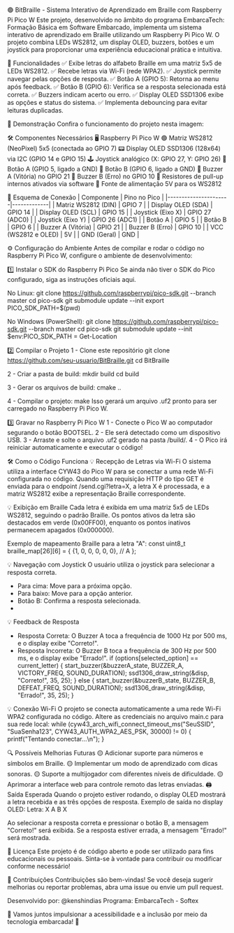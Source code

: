 🟢 BitBraille - Sistema Interativo de Aprendizado em Braille com Raspberry Pi Pico W
Este projeto, desenvolvido no âmbito do programa EmbarcaTech: Formação Básica em Software Embarcado, implementa um sistema interativo de aprendizado em Braille utilizando um Raspberry Pi Pico W. O projeto combina LEDs WS2812, um display OLED, buzzers, botões e um joystick para proporcionar uma experiência educacional prática e intuitiva.

📌 Funcionalidades
✅ Exibe letras do alfabeto Braille em uma matriz 5x5 de LEDs WS2812.
✅ Recebe letras via Wi-Fi (rede WPA2).
✅ Joystick permite navegar pelas opções de resposta.
✅ Botão A (GPIO 5): Retorna ao menu após feedback.
✅ Botão B (GPIO 6): Verifica se a resposta selecionada está correta.
✅ Buzzers indicam acerto ou erro.
✅ Display OLED SSD1306 exibe as opções e status do sistema.
✅ Implementa debouncing para evitar leituras duplicadas.

🎥 Demonstração
Confira o funcionamento do projeto nesta imagem:


🛠 Componentes Necessários
🖥 Raspberry Pi Pico W
🟢 Matriz WS2812 (NeoPixel) 5x5 (conectada ao GPIO 7)
📟 Display OLED SSD1306 (128x64) via I2C (GPIO 14 e GPIO 15)
🕹 Joystick analógico (X: GPIO 27, Y: GPIO 26)
🔘 Botão A (GPIO 5, ligado a GND)
🔘 Botão B (GPIO 6, ligado a GND)
🎵 Buzzer A (Vitória) no GPIO 21
🎵 Buzzer B (Erro) no GPIO 10
📏 Resistores de pull-up internos ativados via software
🔌 Fonte de alimentação 5V para os WS2812


🔌 Esquema de Conexão
| Componente           | Pino no Pico |
|----------------------|-------------|
| Matriz WS2812 (DIN)  | GPIO 7      |
| Display OLED (SDA)   | GPIO 14     |
| Display OLED (SCL)   | GPIO 15     |
| Joystick (Eixo X)    | GPIO 27 (ADC0) |
| Joystick (Eixo Y)    | GPIO 26 (ADC1) |
| Botão A              | GPIO 5      |
| Botão B              | GPIO 6      |
| Buzzer A (Vitória)   | GPIO 21     |
| Buzzer B (Erro)      | GPIO 10     |
| VCC (WS2812 e OLED)  | 5V          |
| GND (Geral)          | GND         |

⚙ Configuração do Ambiente
Antes de compilar e rodar o código no Raspberry Pi Pico W, configure o ambiente de desenvolvimento:

1️⃣ Instalar o SDK do Raspberry Pi Pico
Se ainda não tiver o SDK do Pico configurado, siga as instruções oficiais aqui.

No Linux:
git clone https://github.com/raspberrypi/pico-sdk.git --branch master
cd pico-sdk
git submodule update --init
export PICO_SDK_PATH=$(pwd)

No Windows (PowerShell):
git clone https://github.com/raspberrypi/pico-sdk.git --branch master
cd pico-sdk
git submodule update --init
$env:PICO_SDK_PATH = Get-Location

2️⃣ Compilar o Projeto
1 - Clone este repositório
git clone https://github.com/seu-usuario/BitBraille.git
cd BitBraille

2 - Criar a pasta de build:
mkdir build
cd build

3 - Gerar os arquivos de build:
cmake ..

4 - Compilar o projeto:
make
Isso gerará um arquivo .uf2 pronto para ser carregado no Raspberry Pi Pico W.

3️⃣ Gravar no Raspberry Pi Pico W
1 - Conecte o Pico W ao computador segurando o botão BOOTSEL.
2 - Ele será detectado como um dispositivo USB.
3 - Arraste e solte o arquivo .uf2 gerado na pasta /build/.
4 - O Pico irá reiniciar automaticamente e executar o código!

🛠 Como o Código Funciona
💡 Recepção de Letras via Wi-Fi
O sistema utiliza a interface CYW43 do Pico W para se conectar a uma rede Wi-Fi configurada no código.
Quando uma requisição HTTP do tipo GET é enviada para o endpoint /send.cgi?letra=X, a letra X é processada, e a matriz WS2812 exibe a representação Braille correspondente.

💡 Exibição em Braille
Cada letra é exibida em uma matriz 5x5 de LEDs WS2812, seguindo o padrão Braille.
Os pontos ativos da letra são destacados em verde (0x00FF00), enquanto os pontos inativos permanecem apagados (0x000000).

Exemplo de mapeamento Braille para a letra "A":
const uint8_t braille_map[26][6] = {
    {1, 0, 0, 0, 0, 0}, // A
};

💡 Navegação com Joystick
O usuário utiliza o joystick para selecionar a resposta correta.
- Para cima: Move para a próxima opção.
- Para baixo: Move para a opção anterior.
- Botão B: Confirma a resposta selecionada.
- 
💡 Feedback de Resposta
- Resposta Correta: O Buzzer A toca a frequência de 1000 Hz por 500 ms, e o display exibe "Correto!".
- Resposta Incorreta: O Buzzer B toca a frequência de 300 Hz por 500 ms, e o display exibe "Errado!".
if (options[selected_option] == current_letter) {
    start_buzzer(&buzzerA_state, BUZZER_A, VICTORY_FREQ, SOUND_DURATION);
    ssd1306_draw_string(&disp, "Correto!", 35, 25);
} else {
    start_buzzer(&buzzerB_state, BUZZER_B, DEFEAT_FREQ, SOUND_DURATION);
    ssd1306_draw_string(&disp, "Errado!", 35, 25);
}

💡 Conexão Wi-Fi
O projeto se conecta automaticamente a uma rede Wi-Fi WPA2 configurada no código.
Altere as credenciais no arquivo main.c para sua rede local:
while (cyw43_arch_wifi_connect_timeout_ms("SeuSSID", "SuaSenha123", CYW43_AUTH_WPA2_AES_PSK, 30000) != 0) {
    printf("Tentando conectar...\n");
}

🔍 Possíveis Melhorias Futuras
🟡 Adicionar suporte para números e símbolos em Braille.
🟡 Implementar um modo de aprendizado com dicas sonoras.
🟡 Suporte a multijogador com diferentes níveis de dificuldade.
🟡 Aprimorar a interface web para controle remoto das letras enviadas.
🖨 Saída Esperada
Quando o projeto estiver rodando, o display OLED mostrará a letra recebida e as três opções de resposta.
Exemplo de saída no display OLED:
Letra: X
  A
  B
  X

Ao selecionar a resposta correta e pressionar o botão B, a mensagem "Correto!" será exibida.
Se a resposta estiver errada, a mensagem "Errado!" será mostrada.

📜 Licença
Este projeto é de código aberto e pode ser utilizado para fins educacionais ou pessoais.
Sinta-se à vontade para contribuir ou modificar conforme necessário!

🤝 Contribuições
Contribuições são bem-vindas! Se você deseja sugerir melhorias ou reportar problemas, abra uma issue ou envie um pull request.

Desenvolvido por: @kenshindias
Programa: EmbarcaTech - Softex


🚀 Vamos juntos impulsionar a acessibilidade e a inclusão por meio da tecnologia embarcada! 🦾
